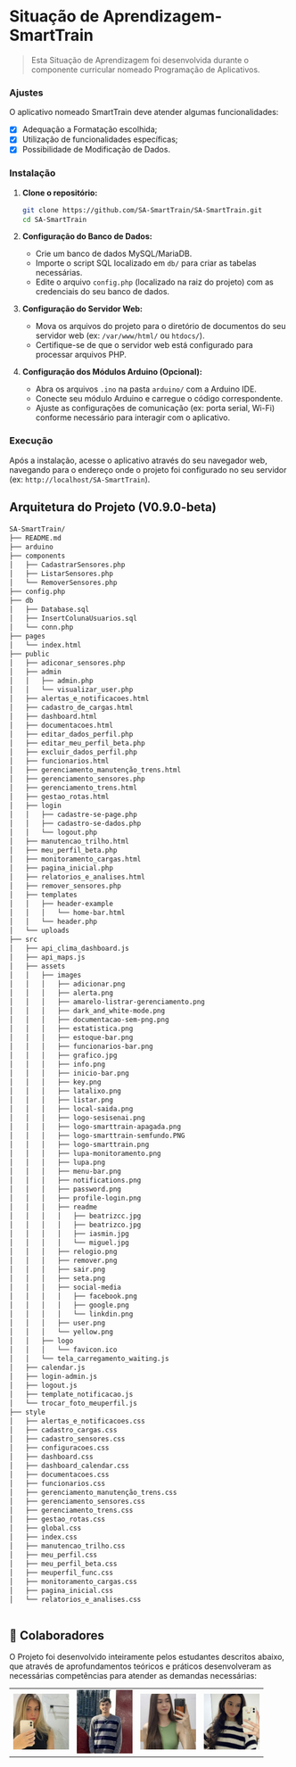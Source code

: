 # Situação de Aprendizagem- SmartTrain

> Esta Situação de Aprendizagem foi desenvolvida durante o componente curricular nomeado Programação de Aplicativos. 

### Ajustes

O aplicativo nomeado SmartTrain deve atender algumas funcionalidades:
- [x] Adequação a Formatação escolhida;
- [x] Utilização de funcionalidades específicas;
- [x] Possibilidade de Modificação de Dados.

### Instalação

1.  **Clone o repositório:**

    ```bash
    git clone https://github.com/SA-SmartTrain/SA-SmartTrain.git
    cd SA-SmartTrain
    ```

2.  **Configuração do Banco de Dados:**

    *   Crie um banco de dados MySQL/MariaDB.
    *   Importe o script SQL localizado em `db/` para criar as tabelas necessárias.
    *   Edite o arquivo `config.php` (localizado na raiz do projeto) com as credenciais do seu banco de dados.

3.  **Configuração do Servidor Web:**

    *   Mova os arquivos do projeto para o diretório de documentos do seu servidor web (ex: `/var/www/html/` ou `htdocs/`).
    *   Certifique-se de que o servidor web está configurado para processar arquivos PHP.

4.  **Configuração dos Módulos Arduino (Opcional):**

    *   Abra os arquivos `.ino` na pasta `arduino/` com a Arduino IDE.
    *   Conecte seu módulo Arduino e carregue o código correspondente.
    *   Ajuste as configurações de comunicação (ex: porta serial, Wi-Fi) conforme necessário para interagir com o aplicativo.

### Execução

Após a instalação, acesse o aplicativo através do seu navegador web, navegando para o endereço onde o projeto foi configurado no seu servidor (ex: `http://localhost/SA-SmartTrain`).

## Arquitetura do Projeto (V0.9.0-beta)

```
SA-SmartTrain/
├── README.md
├── arduino
├── components
│   ├── CadastrarSensores.php
│   ├── ListarSensores.php
│   └── RemoverSensores.php
├── config.php
├── db
│   ├── Database.sql
│   ├── InsertColunaUsuarios.sql
│   └── conn.php
├── pages
│   └── index.html
├── public
│   ├── adiconar_sensores.php
│   ├── admin
│   │   ├── admin.php
│   │   └── visualizar_user.php
│   ├── alertas_e_notificacoes.html
│   ├── cadastro_de_cargas.html
│   ├── dashboard.html
│   ├── documentacoes.html
│   ├── editar_dados_perfil.php
│   ├── editar_meu_perfil_beta.php
│   ├── excluir_dados_perfil.php
│   ├── funcionarios.html
│   ├── gerenciamento_manutenção_trens.html
│   ├── gerenciamento_sensores.php
│   ├── gerenciamento_trens.html
│   ├── gestao_rotas.html
│   ├── login
│   │   ├── cadastre-se-page.php
│   │   ├── cadastro-se-dados.php
│   │   └── logout.php
│   ├── manutencao_trilho.html
│   ├── meu_perfil_beta.php
│   ├── monitoramento_cargas.html
│   ├── pagina_inicial.php
│   ├── relatorios_e_analises.html
│   ├── remover_sensores.php
│   ├── templates
│   │   ├── header-example
│   │   │   └── home-bar.html
│   │   └── header.php
│   └── uploads 
├── src
│   ├── api_clima_dashboard.js
│   ├── api_maps.js
│   ├── assets
│   │   ├── images
│   │   │   ├── adicionar.png
│   │   │   ├── alerta.png
│   │   │   ├── amarelo-listrar-gerenciamento.png
│   │   │   ├── dark_and_white-mode.png
│   │   │   ├── documentacao-sem-png.png
│   │   │   ├── estatistica.png
│   │   │   ├── estoque-bar.png
│   │   │   ├── funcionarios-bar.png
│   │   │   ├── grafico.jpg
│   │   │   ├── info.png
│   │   │   ├── inicio-bar.png
│   │   │   ├── key.png
│   │   │   ├── latalixo.png
│   │   │   ├── listar.png
│   │   │   ├── local-saida.png
│   │   │   ├── logo-sesisenai.png
│   │   │   ├── logo-smarttrain-apagada.png
│   │   │   ├── logo-smarttrain-semfundo.PNG
│   │   │   ├── logo-smarttrain.png
│   │   │   ├── lupa-monitoramento.png
│   │   │   ├── lupa.png
│   │   │   ├── menu-bar.png
│   │   │   ├── notifications.png
│   │   │   ├── password.png
│   │   │   ├── profile-login.png
│   │   │   ├── readme
│   │   │   │   ├── beatrizcc.jpg
│   │   │   │   ├── beatrizco.jpg
│   │   │   │   ├── iasmin.jpg
│   │   │   │   └── miguel.jpg
│   │   │   ├── relogio.png
│   │   │   ├── remover.png
│   │   │   ├── sair.png
│   │   │   ├── seta.png
│   │   │   ├── social-media
│   │   │   │   ├── facebook.png
│   │   │   │   ├── google.png
│   │   │   │   └── linkdin.png
│   │   │   ├── user.png
│   │   │   └── yellow.png
│   │   ├── logo
│   │   │   └── favicon.ico
│   │   └── tela_carregamento_waiting.js
│   ├── calendar.js
│   ├── login-admin.js
│   ├── logout.js
│   ├── template_notificacao.js
│   └── trocar_foto_meuperfil.js
├── style
│   ├── alertas_e_notificacoes.css
│   ├── cadastro_cargas.css
│   ├── cadastro_sensores.css
│   ├── configuracoes.css
│   ├── dashboard.css
│   ├── dashboard_calendar.css
│   ├── documentacoes.css
│   ├── funcionarios.css
│   ├── gerenciamento_manutenção_trens.css
│   ├── gerenciamento_sensores.css
│   ├── gerenciamento_trens.css
│   ├── gestao_rotas.css
│   ├── global.css
│   ├── index.css
│   ├── manutencao_trilho.css
│   ├── meu_perfil.css
│   ├── meu_perfil_beta.css
│   ├── meuperfil_func.css
│   ├── monitoramento_cargas.css
│   ├── pagina_inicial.css
│   └── relatorios_e_analises.css


```

## 🤝 Colaboradores

O Projeto foi desenvolvido inteiramente pelos estudantes descritos abaixo, que através de
aprofundamentos teóricos e práticos desenvolveram as necessárias competências para atender as demandas
necessárias:

<table>
  <tr>
    <td align="center">
      <a href="#" title="Fotografia Pessoal">
        <img src="/src/assets/images/readme/beatrizcc.jpg" width="100px;" alt="Foto de Beatriz Cercal Cachoeira"/><br>
  <td align="center">
      <a href="#" title="Fotografia Pessoal">
        <img src="/src/assets/images/readme/miguel.jpg" width="100px;" alt="Foto de Miguel Rocha Xavier"/><br>
    <td align="center">
      <a href="#" title="Fotografia Pessoal">
        <img src="/src/assets/images/readme/iasmin.jpg" width="100px;" alt="Foto de Beatriz Cercal Cachoeira"/><br>
            <td align="center">
      <a href="#" title="Fotografia Pessoal">
        <img src="/src/assets/images/readme/beatrizco.jpg" width="100px;" alt="Foto de Beatriz Cercal Cachoeira"/><br>
      



